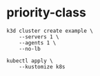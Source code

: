 # priority-class

```
k3d cluster create example \
    --servers 1 \
    --agents 1 \
    --no-lb

kubectl apply \
    --kustomize k8s
```
